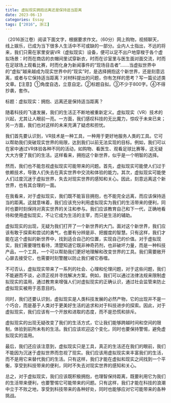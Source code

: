 ```yaml
---
title: 虚拟现实拥抱远离还是保持适当距离
date: 2023-06-13
categories: Essay
tags: ["2016", 浙江]
---
```


 （2016浙江卷）阅读下面文字，根据要求作文。（60分）网上购物，视频聊天，线上娱乐，已成为当下很多人生活中不可或缺的一部分。业内人士指出，不远的将来，我们只需在家里安装VR（虚拟现实）设备，便可以足不出户地穿梭于各个虚拟场景：时而在商店的衣帽间里试穿新衣，时而在诊室里与医生面对面交流，时而在足球场上观看比赛，时而化身为新闻事件的“现场目击者”…….当虚拟世界中的“虚拟”越来越成为现实世界中的“现实”时，是选择拥抱这个新世界，还是刻意远离，或者与它保持适当距离？对材料提出的问题，你有怎样的思考？写一篇论述类文章。【注意】①角度自选，立意自定。②标题自拟。③不少于800字。④不得抄袭，套作。

标题：虚拟现实：拥抱、远离还是保持适当距离？

随着科技的飞速发展，我们的生活正不断地被重新定义。虚拟现实（VR）技术的兴起，尤其让人眼前一亮。一方面，我们感叹科技的无比魔力，惊叹于未来已来；另一方面，我们也对这样的未来充满了疑虑和担忧。

我们首先要认识到，VR技术是一种工具，一种用于更好地服务人类的工具。它可以帮助我们突破现实世界的局限，达到我们以前无法实现的目标。例如，我们可以在家中通过VR体验各种不同的活动，如购物、看医生、观看足球比赛等，这无疑大大方便了我们的生活。这样看来，拥抱这个新世界，似乎是一个明智的选择。

然而，我们也不能忽视虚拟现实可能带来的问题。首先，虚拟现实可能使人们过于依赖技术，导致人们失去在真实世界中交流和体验的能力。其次，虚拟现实可能使人们过度沉迷于虚拟世界，失去对现实世界的感知和关心。因此，刻意远离这个新世界，也有其合理的一面。

在我看来，对于虚拟现实，我们既不能盲目拥抱，也不能完全远离，而应该保持适当的距离。这就意味着，我们应该充分利用虚拟现实为我们的生活带来的便利，同时也要时刻保持对真实世界的关注和参与。我们应该教育自己和下一代，正确地看待和使用虚拟现实，不让它成为生活的主宰，而只是生活的辅助。

虚拟现实的出现，无疑为我们打开了一个新世界的大门。面对这个新世界，我们应该有敢于探索和尝试的勇气，也要有分辨是非、把握度的智慧。只有这样，我们才能在这个虚拟的新世界中，找到适合自己的位置，实现自己的价值。对于虚拟现实，我们需要理性看待，清楚知道它既非神奇药剂，也非破坏力量，而是一种科技产品，一个工具，一个可以帮助我们更好地理解和改变世界的工具。我们需要敞开心扉去接受它，也需要时刻警醒以防止我们被它吞噬。

不可否认，虚拟现实带来了一系列的社会、心理和伦理问题，对于这些问题，我们不能避而不谈，必须正视并寻找解决方案。例如，我们可以通过法律法规来限制虚拟现实的滥用，通过教育来增强人们对虚拟现实的正确认识，通过社会监管来防止虚拟现实被用于恶意目的。

同时，我们还要认识到，虚拟现实是人类科技发展的必然产物，它的出现并不是一个巧合，而是基于人类对于更美好生活的追求和对于科技进步的探索。因此，对于虚拟现实，我们应该有一个开放和进取的态度，而不是恐慌和排斥。

虚拟现实的出现无疑改变了我们的生活方式，它让我们能够跨越时间和空间的限制，体验到前所未有的生活。我们应该欢迎这个变化，同时也要保持警惕，避免虚拟现实的滥用。

最后，我们还应该注意到，虚拟现实只是工具，真正的生活还在我们的眼前，我们不能因为沉迷于虚拟世界而忽视了现实。我们应该用虚拟现实来丰富我们的生活，而不是用它来替代我们的生活。只有这样，我们才能在虚拟和现实之间找到一个平衡，享受到科技带来的便利，同时不失去对现实世界的感知和关心。

总之，对于虚拟现实，我们应该既积极拥抱，也理智保持距离，既要利用它为我们的生活带来便利，也要警惕它可能带来的问题。只有这样，我们才能在科技的浪潮中立于不败之地，享受到科技带来的各种好处，同时也能够应对它可能带来的各种挑战。